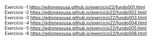 
Exercicio -1
https://edionesousa.github.io/exercicio22/fundo001.html</a>
Exercicio -2
https://edionesousa.github.io/exercicio22/fundo002.html</a>
Exercicio -3
https://edionesousa.github.io/exercicio22/fundo003.html</a>
Exercicio -4
https://edionesousa.github.io/exercicio22/fundo004.html</a>
Exercicio -5
https://edionesousa.github.io/exercicio22/fundo005.html</a>
Exercicio -6
https://edionesousa.github.io/exercicio22/fundo006.html</a>
